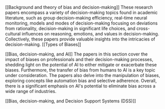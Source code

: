 [[Background and theory of bias and decision-making]]
These research papers encompass a variety of decision-making topics found in academic literature, such as group decision-making efficiency, real-time neural monitoring, models and modes of decision-making focusing on deviations from rationality, decision-making in significant life choices, and cross-cultural influences on reasoning, emotions, and values in decision-making. Collectively, these papers provide valuable insights into the intricacies of decision-making.
[[Types of Biases]]

[[Bias, decision-making, and AI]]
The papers in this section cover the impact of biases on professionals and their decision-making processes, shedding light on the potential of AI to either mitigate or exacerbate these biases. Furthermore, the transfer of bias from humans to AI is a key topic under consideration. The papers also delve into the manipulation of biases, exploring concepts like automation bias and selective adherence. Overall, there is a significant emphasis on AI's potential to eliminate bias across a wide range of industries.

[[Bias, decision-making, and Decision Support Systems (DSS)]]

